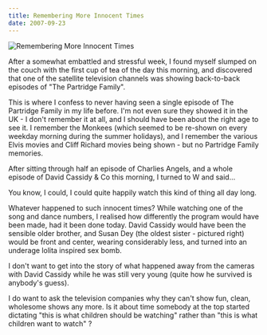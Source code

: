 ```yaml
---
title: Remembering More Innocent Times
date: 2007-09-23
---
```


![Remembering More Innocent Times](https://source.unsplash.com/X6cChncECA8/1600x900)

After a somewhat embattled and stressful week, I found myself slumped on the couch with the first cup of tea of the day this morning, and discovered that one of the satellite television channels was showing back-to-back episodes of "The Partridge Family".

This is where I confess to never having seen a single episode of The Partridge Family in my life before. I'm not even sure they showed it in the UK - I don't remember it at all, and I should have been about the right age to see it. I remember the Monkees (which seemed to be re-shown on every weekday morning during the summer holidays), and I remember the various Elvis movies and Cliff Richard movies being shown - but no Partridge Family memories.

After sitting through half an episode of Charlies Angels, and a whole episode of David Cassidy & Co this morning, I turned to W and said...

You know, I could, I could quite happily watch this kind of thing all day long.

Whatever happened to such innocent times? While watching one of the song and dance numbers, I realised how differently the program would have been made, had it been done today. David Cassidy would have been the sensible older brother, and Susan Dey (the oldest sister - pictured right) would be front and center, wearing considerably less, and turned into an underage lolita inspired sex bomb.

I don't want to get into the story of what happened away from the cameras with David Cassidy while he was still very young (quite how he survived is anybody's guess).

I do want to ask the television companies why they can't show fun, clean, wholesome shows any more. Is it about time somebody at the top started dictating "this is what children should be watching" rather than "this is what children want to watch" ?